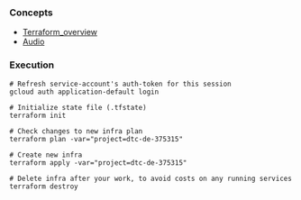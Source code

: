 ### Concepts

- [Terraform_overview](../1_terraform_overview.md)
- [Audio](https://drive.google.com/file/d/1IqMRDwJV-m0v9_le_i2HA_UbM_sIWgWx/view?usp=sharing)

### Execution

```shell
# Refresh service-account's auth-token for this session
gcloud auth application-default login

# Initialize state file (.tfstate)
terraform init

# Check changes to new infra plan
terraform plan -var="project=dtc-de-375315"
```

```shell
# Create new infra
terraform apply -var="project=dtc-de-375315"
```

```shell
# Delete infra after your work, to avoid costs on any running services
terraform destroy
```
